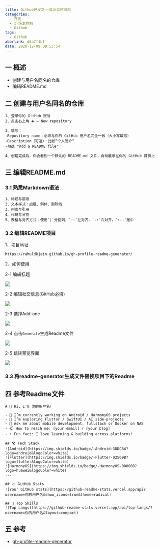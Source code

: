 ```yaml
---
title: Github开发之——展示自述资料
categories:
  - 开发
  - I-版本控制
  - Github
tags:
  - Github
abbrlink: d6a7f1b1
date: 2020-12-09 09:53:54
---
```

## 一 概述

* 创建与用户名同名的仓库
* 编辑README.md

<!--more-->

## 二 创建与用户名同名的仓库

```
1、登录你的 GitHub 账号
2、点击右上角 ➕ → New repository

3、填写：
-Repository name：必须与你的 GitHub 用户名完全一致（大小写敏感）
-Description（可选）：比如“个人简介”
-勾选 "Add a README file"

4、创建完成后，你会看到一个默认的 README.md 文件，自动展示在你的 GitHub 首页上
```

## 三 编辑README.md

### 3.1 熟悉Markdown语法

```
1、标题与层级
2、文本样式：加粗、斜体、删除线
3、列表与引用
4、代码与分割
5、表格与对齐方式：使用`|`分割列，`:-`左对齐，`-:`右对齐，`:-:`居中
```

### 3.2 编辑README项目

1、项目地址

```
https://rahuldkjain.github.io/gh-profile-readme-generator/
```

2、如何使用

2-1 编辑标题

![][1]

2-2 编辑社交信息(GitHub必填)

![][2]

2-3 选择Add-one

![][3]

2-4 点击`Generate`生成Readme文件

![][4]

2-5 跳转预览界面

![][5]

### 3.3 将readme-generator生成文件替换项目下的Readme

## 四 参考Readme文件

```
# 👋 Hi, I'm 你的用户名!

- 🔭 I’m currently working on Android / HarmonyOS projects
- 🌱 I’m exploring Flutter / SwiftUI / AI side-projects
- 💬 Ask me about mobile development, fullstack or Docker on NAS
- 📫 How to reach me: [your email] / [your blog]
- ⚡ Fun fact: I love learning & building across platforms!

## 🛠️ Tech Stack
![Android](https://img.shields.io/badge/-Android-3DDC84?logo=android&logoColor=white)
![Flutter](https://img.shields.io/badge/-Flutter-02569B?logo=flutter&logoColor=white)
![HarmonyOS](https://img.shields.io/badge/-HarmonyOS-000000?logo=huawei&logoColor=white)
...

## 📈 GitHub Stats
![Your GitHub stats](https://github-readme-stats.vercel.app/api?username=你的用户名&show_icons=true&theme=radical)

## 🧠 Top Skills
![Top Langs](https://github-readme-stats.vercel.app/api/top-langs/?username=你的用户名&layout=compact)
```

## 五 参考

* [gh-profile-readme-generator](https://rahuldkjain.github.io/gh-profile-readme-generator/)



[1]:https://cdn.jsdelivr.net/gh/PGzxc/CDN/blog-version-control/github-profile-info-1.png
[2]:https://cdn.jsdelivr.net/gh/PGzxc/CDN/blog-version-control/github-profile-social-2.png
[3]:https://cdn.jsdelivr.net/gh/PGzxc/CDN/blog-version-control/github-profile-addone-3.png
[4]:https://cdn.jsdelivr.net/gh/PGzxc/CDN/blog-version-control/github-profile-generate-4.png
[5]:https://cdn.jsdelivr.net/gh/PGzxc/CDN/blog-version-control/github-profile-preview-5.png